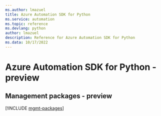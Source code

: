 ```yaml
---
ms.author: lmazuel
title: Azure Automation SDK for Python
ms.service: automation
ms.topic: reference
ms.devlang: python
author: lmazuel
description: Reference for Azure Automation SDK for Python
ms.data: 10/17/2022
---
```

# Azure Automation SDK for Python - preview

## Management packages - preview
[!INCLUDE [mgmt-packages](automation-mgmt-index.md)]